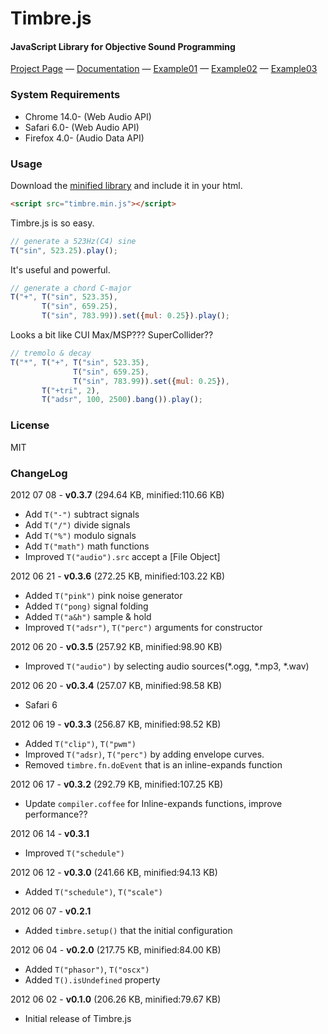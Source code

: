 Timbre.js
========

#### JavaScript Library for Objective Sound Programming ####

[Project Page](http://mohayonao.github.com/timbre/) — [Documentation](http://mohayonao.github.com/timbre/documents) — [Example01](http://mohayonao.github.com/timbre/examples/002_rhythmsequencer.html)  — [Example02](http://mohayonao.github.com/timbre/examples/003_loadwavfiles.html)  — [Example03](http://mohayonao.github.com/timbre/examples/004_timbresynth.html)


### System Requirements ###
* Chrome 14.0- (Web Audio API)
* Safari 6.0- (Web Audio API)
* Firefox 4.0- (Audio Data API)


### Usage ###

Download the [minified library](http://mohayonao.github.com/timbre/timbre.min.js) and include it in your html.
```html
<script src="timbre.min.js"></script>
```

Timbre.js is so easy.
```js
// generate a 523Hz(C4) sine
T("sin", 523.25).play();
```

It's useful and powerful.
```js
// generate a chord C-major 
T("+", T("sin", 523.35),
       T("sin", 659.25),
       T("sin", 783.99)).set({mul: 0.25}).play();
```

Looks a bit like CUI Max/MSP??? SuperCollider??
```js
// tremolo & decay  
T("*", T("+", T("sin", 523.35),
              T("sin", 659.25),
              T("sin", 783.99)).set({mul: 0.25}),
       T("+tri", 2),
       T("adsr", 100, 2500).bang()).play();
```

### License ###

MIT

### ChangeLog ###
2012 07 08 - **v0.3.7** (294.64 KB, minified:110.66 KB)
* Add `T("-")` subtract signals
* Add `T("/")` divide signals
* Add `T("%")` modulo signals
* Add `T("math")` math functions
* Improved `T("audio").src` accept a [File Object]


2012 06 21 - **v0.3.6** (272.25 KB, minified:103.22 KB)
* Added `T("pink")` pink noise generator
* Added `T("pong)` signal folding
* Added `T("a&h")` sample & hold
* Improved `T("adsr")`, `T("perc")` arguments for constructor


2012 06 20 - **v0.3.5** (257.92 KB, minified:98.90 KB)
* Improved `T("audio")` by selecting audio sources(*.ogg, *.mp3, *.wav)


2012 06 20 - **v0.3.4** (257.07 KB, minified:98.58 KB)
* Safari 6


2012 06 19 - **v0.3.3** (256.87 KB, minified:98.52 KB)
* Added `T("clip")`, `T("pwm")`
* Improved `T("adsr)`, `T("perc")` by adding envelope curves.
* Removed `timbre.fn.doEvent` that is an inline-expands function 


2012 06 17 - **v0.3.2** (292.79 KB, minified:107.25 KB)
* Update `compiler.coffee` for Inline-expands functions, improve performance??


2012 06 14 - **v0.3.1**
* Improved `T("schedule")`


2012 06 12 - **v0.3.0** (241.66 KB, minified:94.13 KB)
* Added `T("schedule")`, `T("scale")`


2012 06 07 - **v0.2.1**
* Added `timbre.setup()` that the initial configuration


2012 06 04 - **v0.2.0** (217.75 KB, minified:84.00 KB)
* Added `T("phasor")`, `T("oscx")`
* Added `T().isUndefined` property


2012 06 02 - **v0.1.0** (206.26 KB, minified:79.67 KB)

* Initial release of Timbre.js
